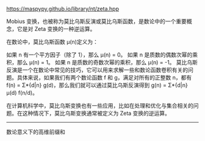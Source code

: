 https://maspypy.github.io/library/nt/zeta.hpp

Mobius 变换，也被称为莫比乌斯反演或莫比乌斯函数，是数论中的一个重要概念，它是对 Zeta 变换的一种逆运算。

在数论中，莫比乌斯函数 μ(n)定义为：

如果 n 有一个平方因子（除了 1），那么 μ(n) = 0。
如果 n 是质数的偶数次幂的乘积，那么 μ(n) = 1。
如果 n 是质数的奇数次幂的乘积，那么 μ(n) = -1。
莫比乌斯反演是一个在数论中常见的技巧，它可以用来求解一些和数论函数卷积有关的问题。具体来说，如果我们有两个数论函数 f 和 g，满足对所有的正整数 n，都有 f(n) = Σ*{d|n} g(d)，那么我们就可以通过莫比乌斯反演得到 g(n) = Σ*{d|n} μ(d) f(n/d)。

在计算机科学中，莫比乌斯变换也有一些应用，比如在处理和优化与集合相关的问题。在这种情况下，莫比乌斯变换通常被定义为 Zeta 变换的逆运算。

---

数论意义下的高维前缀和
